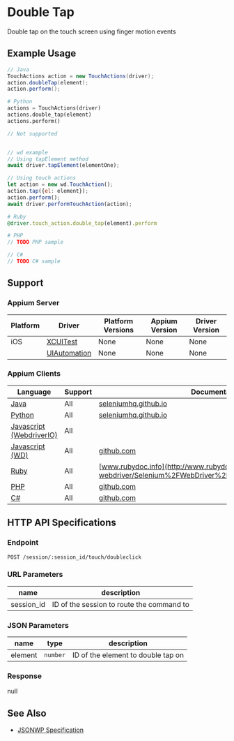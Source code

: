 # Double Tap

Double tap on the touch screen using finger motion events

## Example Usage

```java
// Java
TouchActions action = new TouchActions(driver);
action.doubleTap(element);
action.perform();

```

```python
# Python
actions = TouchActions(driver)
actions.double_tap(element)
actions.perform()

```

```javascript
// Not supported


// wd example
// Using tapElement method
await driver.tapElement(elementOne);

// Using touch actions
let action = new wd.TouchAction();
action.tap({el: element});
action.perform();
await driver.performTouchAction(action);

```

```ruby
# Ruby
@driver.touch_action.double_tap(element).perform

```

```php
# PHP
// TODO PHP sample

```

```csharp
// C#
// TODO C# sample

```

## Support

### Appium Server

| Platform | Driver                                               | Platform Versions | Appium Version | Driver Version |
| -------- | ---------------------------------------------------- | ----------------- | -------------- | -------------- |
| iOS      | [XCUITest](/docs/en/drivers/ios-xcuitest.md)         | None              | None           | None           |
|          | [UIAutomation](/docs/en/drivers/ios-uiautomation.md) | None              | None           | None           |

### Appium Clients

| Language                                                             | Support | Documentation                                                                                                                                                                                    |
| -------------------------------------------------------------------- | ------- | ------------------------------------------------------------------------------------------------------------------------------------------------------------------------------------------------ |
| [Java](https://github.com/appium/java-client/releases/latest)        | All     | [seleniumhq.github.io](https://seleniumhq.github.io/selenium/docs/api/java/org/openqa/selenium/interactions/touch/TouchActions.html#doubleTap-org.openqa.selenium.WebElement-)                   |
| [Python](https://github.com/appium/python-client/releases/latest)    | All     | [seleniumhq.github.io](https://seleniumhq.github.io/selenium/docs/api/py/webdriver/selenium.webdriver.common.touch_actions.html#selenium.webdriver.common.touch_actions.TouchActions.double_tap) |
| [Javascript (WebdriverIO)](http://webdriver.io/index.html)           | All     |                                                                                                                                                                                                  |
| [Javascript (WD)](https://github.com/admc/wd/releases/latest)        | All     | [github.com](https://github.com/admc/wd/blob/master/lib/commands.js#L425)                                                                                                                        |
| [Ruby](https://github.com/appium/ruby_lib/releases/latest)           | All     | [www.rubydoc.info](http://www.rubydoc.info/gems/selenium-webdriver/Selenium%2FWebDriver%2FTouchActionBuilder:double_tap)                                                                         |
| [PHP](https://github.com/appium/php-client/releases/latest)          | All     | [github.com](https://github.com/appium/php-client/)                                                                                                                                              |
| [C#](https://github.com/appium/appium-dotnet-driver/releases/latest) | All     | [github.com](https://github.com/appium/appium-dotnet-driver/)                                                                                                                                    |

## HTTP API Specifications

### Endpoint

`POST /session/:session_id/touch/doubleclick`

### URL Parameters

| name       | description                               |
| ---------- | ----------------------------------------- |
| session_id | ID of the session to route the command to |

### JSON Parameters

| name    | type     | description                        |
| ------- | -------- | ---------------------------------- |
| element | `number` | ID of the element to double tap on |

### Response

null

## See Also

* [JSONWP Specification](https://github.com/SeleniumHQ/selenium/wiki/JsonWireProtocol#sessionsessionidtouchdoubleclick)